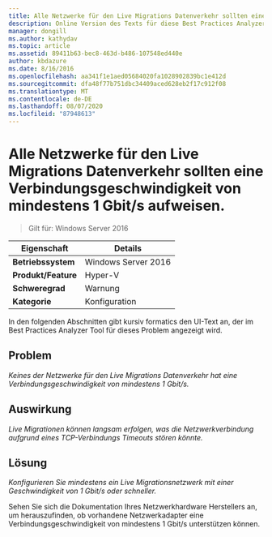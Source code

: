 ```yaml
---
title: Alle Netzwerke für den Live Migrations Datenverkehr sollten eine Verbindungsgeschwindigkeit von mindestens 1 Gbit/s aufweisen.
description: Online Version des Texts für diese Best Practices Analyzer Regel.
manager: dongill
ms.author: kathydav
ms.topic: article
ms.assetid: 89411b63-bec8-463d-b486-107548ed440e
author: kbdazure
ms.date: 8/16/2016
ms.openlocfilehash: aa341f1e1aed05684020fa1028902839bc1e412d
ms.sourcegitcommit: dfa48f77b751dbc34409aced628eb2f17c912f08
ms.translationtype: MT
ms.contentlocale: de-DE
ms.lasthandoff: 08/07/2020
ms.locfileid: "87948613"
---
```

# <a name="all-networks-for-live-migration-traffic-should-have-a-link-speed-of-at-least-1-gbps"></a>Alle Netzwerke für den Live Migrations Datenverkehr sollten eine Verbindungsgeschwindigkeit von mindestens 1 Gbit/s aufweisen.

>Gilt für: Windows Server 2016



|Eigenschaft|Details|
|-|-|
|**Betriebssystem**|Windows Server 2016|
|**Produkt/Feature**|Hyper-V|
|**Schweregrad**|Warnung|
|**Kategorie**|Konfiguration|

In den folgenden Abschnitten gibt kursiv formatics den UI-Text an, der im Best Practices Analyzer Tool für dieses Problem angezeigt wird.

## <a name="issue"></a>Problem
*Keines der Netzwerke für den Live Migrations Datenverkehr hat eine Verbindungsgeschwindigkeit von mindestens 1 Gbit/s.*

## <a name="impact"></a>Auswirkung
*Live Migrationen können langsam erfolgen, was die Netzwerkverbindung aufgrund eines TCP-Verbindungs Timeouts stören könnte.*

## <a name="resolution"></a>Lösung
*Konfigurieren Sie mindestens ein Live Migrationsnetzwerk mit einer Geschwindigkeit von 1 Gbit/s oder schneller.*

Sehen Sie sich die Dokumentation Ihres Netzwerkhardware Herstellers an, um herauszufinden, ob vorhandene Netzwerkadapter eine Verbindungsgeschwindigkeit von mindestens 1 Gbit/s unterstützen können.



